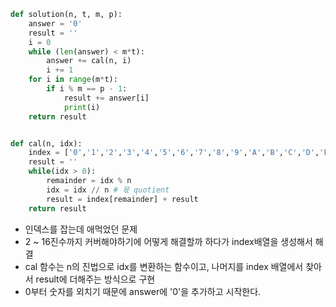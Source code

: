 ```py
def solution(n, t, m, p):
    answer = '0'
    result = ''
    i = 0
    while (len(answer) < m*t):
        answer += cal(n, i)
        i += 1
    for i in range(m*t):
        if i % m == p - 1:
            result += answer[i]
            print(i)
    return result


def cal(n, idx):
    index = ['0','1','2','3','4','5','6','7','8','9','A','B','C','D','E','F']
    result = ''
    while(idx > 0):
        remainder = idx % n
        idx = idx // n # 몫 quotient
        result = index[remainder] + result
    return result
```

- 인덱스를 잡는데 애먹었던 문제
- 2 ~ 16진수까지 커버해야하기에 어떻게 해결할까 하다가 index배열을 생성해서 해결
- cal 함수는 n의 진법으로 idx를 변환하는 함수이고, 나머지를 index 배열에서 찾아서 result에 더해주는 방식으로 구현
- 0부터 숫자를 외치기 때문에 answer에 '0'을 추가하고 시작한다.
